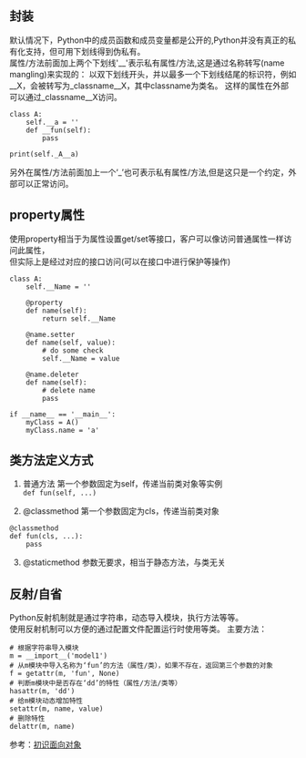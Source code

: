 ## 封装
默认情况下，Python中的成员函数和成员变量都是公开的,Python并没有真正的私有化支持，但可用下划线得到伪私有。  
属性/方法前面加上两个下划线\'\_\_\'表示私有属性/方法,这是通过名称转写(name mangling)来实现的：
以双下划线开头，并以最多一个下划线结尾的标识符，例如__X，会被转写为_classname__X，其中classname为类名。
这样的属性在外部可以通过_classname__X访问。

```
class A:
	self.__a = ''
    def __fun(self):
    	pass

print(self._A__a)
```
另外在属性/方法前面加上一个‘_’也可表示私有属性/方法,但是这只是一个约定，外部可以正常访问。


## property属性
使用property相当于为属性设置get/set等接口，客户可以像访问普通属性一样访问此属性，  
但实际上是经过对应的接口访问(可以在接口中进行保护等操作)  
```
class A:
	self.__Name = ''

	@property
    def name(self):
    	return self.__Name

    @name.setter
    def name(self, value):
    	# do some check
        self.__Name = value

    @name.deleter
    def name(self):
    	# delete name
        pass

if __name__ == '__main__':
	myClass = A()
    myClass.name = 'a'
```

## 类方法定义方式
1. 普通方法
第一个参数固定为self，传递当前类对象等实例  
` def fun(self, ...) `

2. @classmethod
第一个参数固定为cls，传递当前类对象  
```
@classmethod
def fun(cls, ...):
	pass
```

3. @staticmethod
参数无要求，相当于静态方法，与类无关  

## 反射/自省
Python反射机制就是通过字符串，动态导入模块，执行方法等等。  
使用反射机制可以方便的通过配置文件配置运行时使用等类。
主要方法：  
```
# 根据字符串导入模块
m = __import__('model1')
# 从m模块中导入名称为‘fun’的方法（属性/类），如果不存在，返回第三个参数的对象
f = getattr(m, 'fun', None)
# 判断m模块中是否存在‘dd’的特性（属性/方法/类等）
hasattr(m, 'dd')
# 给m模块动态增加特性
setattr(m, name, value)
# 删除特性
delattr(m, name)
```

参考：[初识面向对象](http://www.cnblogs.com/Eva-J/articles/7293890.html#_labelTop)
